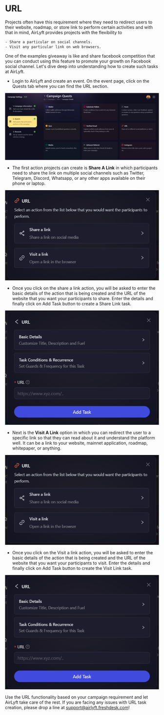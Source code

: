 # URL

Projects often have this requirement where they need to redirect users to their website, roadmap, or store link to perform certain activities and with that in mind, AirLyft provides projects with the flexibility to 

    - Share a particular on social channels.
    - Visit any particular link on web browsers.

One of the examples giveaway is like and share facebook competition that you can conduct using this feature to promote your growth on Facebook social channel. Let's dive deep into understanding how to create such tasks at AirLyft.

- Login to AirLyft and create an event. On the event page, click on the Quests tab where you can find the URL section.

![](../../images/URLMain.png)

- The first action projects can create is **Share A Link** in which participants need to share the link on multiple social channels such as Twitter, Telegram, Discord, Whatsapp, or any other apps available on their phone or laptop.

![](../../images/URLOptions.png)

- Once you click on the share a link action, you will be asked to enter the basic details of the action that is being created and the URL of the website that you want your participants to share. Enter the details and finally click on Add Task button to create a Share Link task.

![](../../images/URLBasics.png)

- Next is the **Visit A Link** option in which you can redirect the user to a specific link so that they can read about it and understand the platform well. It can be a link to your website, mainnet application, roadmap, whitepaper, or anything. 

![](../../images/URLOptions.png)

- Once you click on the Visit a link action, you will be asked to enter the basic details of the action that is being created and the URL of the website that you want your participants to visit. Enter the details and finally click on Add Task button to create the Visit Link task.

![](../../images/URLBasics.png)

Use the URL functionality based on your campaign requirement and let AirLyft take care of the rest. If you are facing any issues with URL task creation, please drop a line at [support@airlyft.freshdesk.com](mailto:support@airlyft.freshdesk.com)!